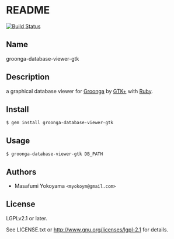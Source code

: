 # README

[![Build Status](https://travis-ci.org/myokoym/groonga-database-viewer-gtk.png?branch=master)](https://travis-ci.org/myokoym/groonga-database-viewer-gtk)

## Name

groonga-database-viewer-gtk

## Description

a graphical database viewer for [Groonga][] by [GTK+][] with [Ruby][].

[Groonga]:http://groonga.org/
[GTK+]:http://www.gtk.org/
[Ruby]:https://www.ruby-lang.org/

## Install

    $ gem install groonga-database-viewer-gtk

## Usage

    $ groonga-database-viewer-gtk DB_PATH

## Authors

* Masafumi Yokoyama `<myokoym@gmail.com>`

## License

LGPLv2.1 or later.

See LICENSE.txt or http://www.gnu.org/licenses/lgpl-2.1 for details.
